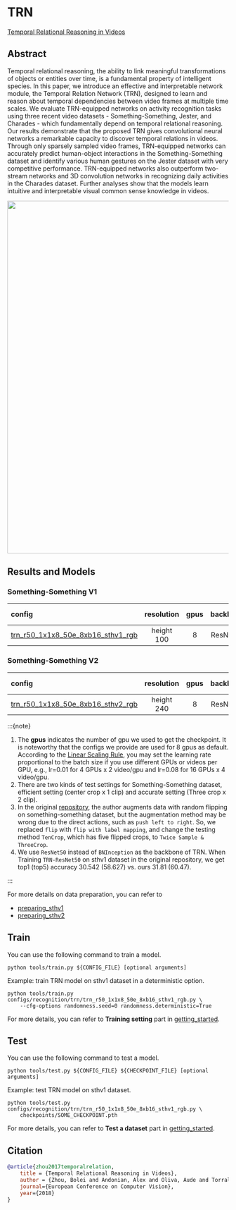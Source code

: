 # TRN

[Temporal Relational Reasoning in Videos](https://openaccess.thecvf.com/content_ECCV_2018/html/Bolei_Zhou_Temporal_Relational_Reasoning_ECCV_2018_paper.html)

<!-- [ALGORITHM] -->

## Abstract

<!-- [ABSTRACT] -->

Temporal relational reasoning, the ability to link meaningful transformations of objects or entities over time, is a fundamental property of intelligent species. In this paper, we introduce an effective and interpretable network module, the Temporal Relation Network (TRN), designed to learn and reason about temporal dependencies between video frames at multiple time scales. We evaluate TRN-equipped networks on activity recognition tasks using three recent video datasets - Something-Something, Jester, and Charades - which fundamentally depend on temporal relational reasoning. Our results demonstrate that the proposed TRN gives convolutional neural networks a remarkable capacity to discover temporal relations in videos. Through only sparsely sampled video frames, TRN-equipped networks can accurately predict human-object interactions in the Something-Something dataset and identify various human gestures on the Jester dataset with very competitive performance. TRN-equipped networks also outperform two-stream networks and 3D convolution networks in recognizing daily activities in the Charades dataset. Further analyses show that the models learn intuitive and interpretable visual common sense knowledge in videos.

<!-- [IMAGE] -->

<div align=center>
<img src="https://user-images.githubusercontent.com/34324155/143018998-d2120c3d-a9a7-4e4c-90b1-1e5ff1fd5f06.png" width="800"/>
</div>

## Results and Models

### Something-Something V1

| config                              | resolution | gpus | backbone | pretrain | top1 acc (efficient/accurate) | top5 acc (efficient/accurate) | gpu_mem(M) |                ckpt                |                log                |
| :---------------------------------- | :--------: | :--: | :------: | :------: | :---------------------------: | :---------------------------: | :--------: | :--------------------------------: | :-------------------------------: |
| [trn_r50_1x1x8_50e_8xb16_sthv1_rgb](/configs/recognition/trn/trn_r50_1x1x8_50e_8xb16_sthv1_rgb.py) | height 100 |  8   | ResNet50 | ImageNet |         31.81 / 33.86         |         60.47 / 62.24         |   11037    | [ckpt](https://download.openmmlab.com/mmaction/v2.0/recognition/trn/trn_r50_1x1x8_50e_8xb16_sthv1_rgb/trn_r50_1x1x8_50e_8xb16_sthv1_rgb_20220815-e13db2e9.pth) | [log](https://download.openmmlab.com/mmaction/v2.0/recognition/trn/trn_r50_1x1x8_50e_8xb16_sthv1_rgb/20220808_143221.log) |

### Something-Something V2

| config                              | resolution | gpus | backbone | pretrain | top1 acc (efficient/accurate) | top5 acc (efficient/accurate) | gpu_mem(M) |                ckpt                |                log                |
| :---------------------------------- | :--------: | :--: | :------: | :------: | :---------------------------: | :---------------------------: | :--------: | :--------------------------------: | :-------------------------------: |
| [trn_r50_1x1x8_50e_8xb16_sthv2_rgb](/configs/recognition/trn/trn_r50_1x1x8_50e_8xb16_sthv2_rgb.py) | height 240 |  8   | ResNet50 | ImageNet |         48.54 / 51.53         |         76.53 / 78.60         |   11037    | [ckpt](https://download.openmmlab.com/mmaction/v2.0/recognition/trn/trn_r50_1x1x8_50e_8xb16_sthv2_rgb/trn_r50_1x1x8_50e_8xb16_sthv2_rgb_20220815-e01617db.pth) | [log](https://download.openmmlab.com/mmaction/v2.0/recognition/trn/trn_r50_1x1x8_50e_8xb16_sthv2_rgb/20220808_143256.log) |

:::{note}

1. The **gpus** indicates the number of gpu we used to get the checkpoint. It is noteworthy that the configs we provide are used for 8 gpus as default.
   According to the [Linear Scaling Rule](https://arxiv.org/abs/1706.02677), you may set the learning rate proportional to the batch size if you use different GPUs or videos per GPU,
   e.g., lr=0.01 for 4 GPUs x 2 video/gpu and lr=0.08 for 16 GPUs x 4 video/gpu.
2. There are two kinds of test settings for Something-Something dataset, efficient setting (center crop x 1 clip) and accurate setting (Three crop x 2 clip).
3. In the original [repository](https://github.com/zhoubolei/TRN-pytorch), the author augments data with random flipping on something-something dataset, but the augmentation method may be wrong due to the direct actions, such as `push left to right`. So, we replaced `flip` with `flip with label mapping`, and change the testing method `TenCrop`, which has five flipped crops, to `Twice Sample & ThreeCrop`.
4. We use `ResNet50` instead of `BNInception` as the backbone of TRN. When Training `TRN-ResNet50` on sthv1 dataset in the original repository, we get top1 (top5) accuracy 30.542 (58.627) vs. ours 31.81 (60.47).

:::

For more details on data preparation, you can refer to

- [preparing_sthv1](/tools/data/sthv1/README.md)
- [preparing_sthv2](/tools/data/sthv2/README.md)

## Train

You can use the following command to train a model.

```shell
python tools/train.py ${CONFIG_FILE} [optional arguments]
```

Example: train TRN model on sthv1 dataset in a deterministic option.

```shell
python tools/train.py configs/recognition/trn/trn_r50_1x1x8_50e_8xb16_sthv1_rgb.py \
    --cfg-options randomness.seed=0 randomness.deterministic=True
```

For more details, you can refer to **Training setting** part in [getting_started](/docs/getting_started.md#training-setting).

## Test

You can use the following command to test a model.

```shell
python tools/test.py ${CONFIG_FILE} ${CHECKPOINT_FILE} [optional arguments]
```

Example: test TRN model on sthv1 dataset.

```shell
python tools/test.py configs/recognition/trn/trn_r50_1x1x8_50e_8xb16_sthv1_rgb.py \
    checkpoints/SOME_CHECKPOINT.pth
```

For more details, you can refer to **Test a dataset** part in [getting_started](/docs/getting_started.md#test-a-dataset).

## Citation

```BibTeX
@article{zhou2017temporalrelation,
    title = {Temporal Relational Reasoning in Videos},
    author = {Zhou, Bolei and Andonian, Alex and Oliva, Aude and Torralba, Antonio},
    journal={European Conference on Computer Vision},
    year={2018}
}
```
